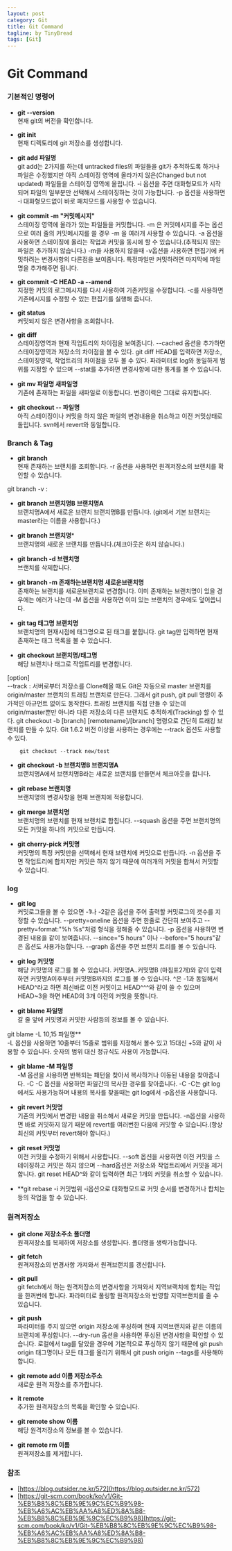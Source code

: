 ```yaml
---
layout: post
category: Git
title: Git Command
tagline: by TinyBread
tags: [Git]
---
```

<!--more-->

  

# Git Command

### 기본적인 명령어
- **git --version** <br>
현재 git의 버전을 확인합니다.

- **git init** <br>
현재 디렉토리에 git 저장소를 생성합니다.

- **git add 파일명** <br>
git add는 2가지를 하는데 untracked files의 파일들을 git가 추적하도록 하거나 파일은 수정했지만 아직 스테이징 영역에 올라가지 않은(Changed but not updated) 파일들을 스테이징 영역에 올립니다. -i 옵션을 주면 대화형모드가 시작되며 파일의 일부분만 선택해서 스테이징하는 것이 가능합니다. -p 옵션을 사용하면 -i 대화형모드없이 바로 패치모드를 사용할 수 있습니다.

- **git commit -m "커밋메시지"** <br>
스테이징 영역에 올라가 있는 파일들을 커밋합니다. -m 은 커밋메시지를 주는 옵션으로 여러 줄의 커밋메시지를 쓸 경우 -m 을 여러개 사용할 수 있습니다. -a 옵션을 사용하면 스테이징에 올리는 작업과 커밋을 동시에 할 수 있습니다.(추적되지 않는 파일은 추가하지 않습니다.) -m을 사용하지 않을때 -v옵션을 사용하면 편집기에 커밋하려는 변경사항의 다른점을 보여줍니다. 특정파일만 커밋하려면 마지막에 파일명을 추가해주면 됩니다.

- **git commit -C HEAD -a --amend** <br>
지정한 커밋의 로그메시지를 다시 사용하여 기존커밋을 수정합니다. -c를 사용하면 기존메시지를 수정할 수 있는 편집기를 실행해 줍니다.

- **git status** <br>
커밋되지 않은 변경사항을 조회합니다.

- **git diff** <br>
스테이징영역과 현재 작업트리의 차이점을 보여줍니다. --cached 옵션을 추가하면 스테이징영역과 저장소의 차이점을 볼 수 있다. git diff HEAD를 입력하면 저장소, 스테이징영역, 작업트리의 차이점을 모두 볼 수 있다. 파라미터로 log와 동일하게 범위를 지정할 수 있으며 --stat를 추가하면 변경사항에 대한 통계를 볼 수 있습니다.

- **git mv 파일명 새파일명** <br>
기존에 존재하는 파일을 새파일로 이동합니다. 변경이력은 그대로 유지합니다.

- **git checkout -- 파일명** <br>
아직 스테이징이나 커밋을 하지 않은 파일의 변경내용을 취소하고 이전 커밋상태로 돌립니다. svn에서 revert와 동일합니다.



### Branch & Tag
- **git branch** <br>
현재 존재하는 브랜치를 조회합니다. -r 옵션을 사용하면 원격저장소의 브랜치를 확인할 수 있습니다.

git branch -v : 

- **git branch 브랜치명B 브랜치명A** <br>
브랜치명A에서 새로운 브랜치 브랜치명B를 만듭니다. (git에서 기본 브랜치는 master라는 이름을 사용합니다.)

- **git branch 브랜치명*** <br>
브랜치명의 새로운 브랜치를 만듭니다.(체크아웃은 하지 않습니다.)

- **git branch -d 브랜치명** <br>
브랜치를 삭제합니다.

- **git branch -m 존재하는브랜치명 새로운브랜치명** <br>
존재하는 브랜치를 새로운브랜치로 변경합니다. 이미 존재하는 브랜치명이 있을 경우에는 에러가 나는데 -M 옵션을 사용하면 이미 있는 브랜치의 경우에도 덮어씁니다.

- **git tag 태그명 브랜치명** <br>
브랜치명의 현재시점에 태그명으로 된 태그를 붙힙니다. git tag만 입력하면 현재 존재하는 태그 목록을 볼 수 있습니다.

- **git checkout 브랜치명/태그명** <br>
해당 브랜치나 태그로 작업트리를 변경합니다. 

[option]<br> 
--track : 서버로부터 저장소를 Clone해올 때도 Git은 자동으로 master 브랜치를 origin/master 브랜치의 트래킹 브랜치로 만든다. 그래서 git push, git pull 명령이 추가적인 아규먼트 없이도 동작한다. 트래킹 브랜치를 직접 만들 수 있는데 origin/master뿐만 아니라 다른 저장소의 다른 브랜치도 추적하게(Tracking) 할 수 있다. git checkout -b [branch] [remotename]/[branch] 명령으로 간단히 트래킹 브랜치를 만들 수 있다. Git 1.6.2 버전 이상을 사용하는 경우에는 --track 옵션도 사용할 수 있다.
        
        git checkout --track new/test


- **git checkout -b 브랜치명B 브랜치명A** <br>
브랜치명A에서 브랜치명B라는 새로운 브랜치를 만들면서 체크아웃을 합니다.

- **git rebase 브랜치명** <br>
브랜치명의 변경사항을 현재 브랜치에 적용합니다.

- **git merge 브랜치명** <br>
브랜치명의 브랜치를 현재 브랜치로 합칩니다. --squash 옵션을 주면 브랜치명의 모든 커밋을 하나의 커밋으로 만듭니다.

- **git cherry-pick 커밋명** <br>
커밋명의 특정 커밋만을 선택해서 현재 브랜치에 커밋으로 만듭니다. -n 옵션을 주면 작업트리에 합치지만 커밋은 하지 않기 때문에 여러개의 커밋을 합쳐서 커밋할 수 있습니다.

### log
- **git log** <br>
커밋로그들을 볼 수 있으면 -1나 -2같은 옵션을 주어 출력할 커밋로그의 갯수를 지정할 수 있습니다. --pretty=oneline 옵션을 주면 한줄로 간단히 보여주고 --pretty=format:"%h %s"처럼 형식을 정해줄 수 있습니다. -p 옵션을 사용하면 변경된 내용을 같이 보여줍니다. --since="5 hours" 이나 --before="5 hours"같은 옵션도 사용가능합니다. --graph 옵션을 주면 브랜치 트리를 볼 수 있습니다.

- **git log 커밋명** <br>
해당 커밋명의 로그를 볼 수 있습니다. 커밋명A..커밋명B (마침표2개)와 같이 입력하면 커밋명A이후부터 커밋명B까지의 로그를 볼 수 있습니다. ^은 -1과 동일해서 HEAD^라고 하면 최신바로 이전 커밋이고 HEAD^^^와 같이 쓸 수 있으며 HEAD~3을 하면 HEAD의 3개 이전의 커밋을 뜻합니다.

- **git blame 파일명** <br>
갈 줄 앞에 커밋명과 커밋한 사람등의 정보를 볼 수 있습니다.

git blame -L 10,15 파일명** <br>
-L 옵션을 사용하면 10줄부터 15줄로 범위를 지정해서 볼수 있고 15대신 +5와 같이 사용할 수 있습니다. 숫자의 범위 대신 정규식도 사용이 가능합니다.

- **git blame -M 파일명** <br>
-M 옵션을 사용하면 반복되는 패턴을 찾아서 복사하거나 이동된 내용을 찾아줍니다.  -C -C 옵션을 사용하면 파일간의 복사한 경우를 찾아줍니다. -C -C는 git log에서도 사용가능하며 내용의 복사를 찾을때는 git log에서 -p옵션을 사용합니다.

- **git revert 커밋명** <br>
기존의 커밋에서 변경한 내용을 취소해서 새로운 커밋을 만듭니다. -n옵션을 사용하면 바로 커밋하지 않기 때문에 revert를 여러번한 다음에 커밋할 수 있습니다.(항상 최신의 커밋부터 revert해야 합니다.)

- **git reset 커밋명** <br>
이전 커밋을 수정하기 위해서 사용합니다. --soft 옵션을 사용하면 이전 커밋을 스테이징하고 커밋은 하지 않으며 --hard옵션은 저장소와 작업트리에서 커밋을 제거합니다. git reset HEAD^와 같이 입력하면 최근 1개의 커밋을 취소할 수 있습니다.

- **git rebase -i 커밋범위
-i옵션으로 대화형모드로 커밋 순서를 변경하거나 합치는 등의 작업을 할 수 있습니다.



### 원격저장소

- **git clone 저장소주소 폴더명** <br>
원격저장소를 복제하여 저장소를 생성합니다. 폴더명을 생략가능합니다.

- **git fetch** <br>
원격저장소의 변경사항 가져와서 원격브랜치를 갱신합니다.
 
- **git pull** <br>
git fetch에서 하는 원격저장소의 변경사항을 가져와서 지역브랙치에 합치는 작업을 한꺼번에 합니다. 파라미터로 풀링할 원격저장소와 반영할 지역브랜치를 줄 수 있습니다.

- **git push** <br>
파라미터를 주지 않으면 origin 저장소에 푸싱하며 현재 지역브랜치와 같은 이름의 브랜치에 푸싱합니다. --dry-run 옵션을 사용하면 푸싱된 변경사항을 확인할 수 있습니다. 로컬에서 tag를 달았을 경우에 기본적으로 푸싱하지 않기 때문에 git push origin 태그명이나 모든 태그를 올리기 위해서 git push origin --tags를 사용해야 합니다.

- **git remote add 이름 저장소주소** <br>
새로운 원격 저장소를 추가합니다.

- **it remote** <br>
추가한 원격저장소의 목록을 확인할 수 있습니다.

- **git remote show 이름** <br>
해당 원격저장소의 정보를 볼 수 있습니다.

- **git remote rm 이름** <br>
원격저장소를 제거합니다.

### 참조
- [https://blog.outsider.ne.kr/572](https://blog.outsider.ne.kr/572)
- [https://git-scm.com/book/ko/v1/Git-%EB%B8%8C%EB%9E%9C%EC%B9%98-%EB%A6%AC%EB%AA%A8%ED%8A%B8-%EB%B8%8C%EB%9E%9C%EC%B9%98](https://git-scm.com/book/ko/v1/Git-%EB%B8%8C%EB%9E%9C%EC%B9%98-%EB%A6%AC%EB%AA%A8%ED%8A%B8-%EB%B8%8C%EB%9E%9C%EC%B9%98)
